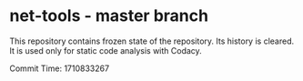# net-tools - master branch

This repository contains frozen state of the repository.
Its history is cleared. It is used only for static code
analysis with Codacy.

Commit Time: 1710833267